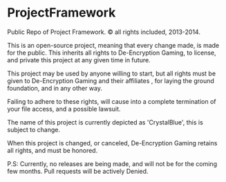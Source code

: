 ﻿ProjectFramework
================

Public Repo of Project Framework. © all rights included, 2013-2014.

This is an open-source project, meaning that every change made, is made for the public. This inherits all rights to De-Encryption Gaming, to license, and private this project at any given time in future.

This project may be used by anyone willing to start, but all rights must be given to De-Encryption Gaming and their affiliates , for laying the ground foundation, and in any other way.

Failing to adhere to these rights, will cause into a complete termination of your file access, and a possible lawsuit.

The name of this project is currently depicted as 'CrystalBlue', this is subject to change.

When this project is changed, or canceled, De-Encryption Gaming retains all rights, and must be honored.

P.S: Currently, no releases are being made, and will not be for the coming few months. Pull requests will be actively Denied.
